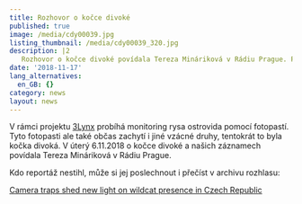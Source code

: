 ```yaml
---
title: Rozhovor o kočce divoké
published: true
image: /media/cdy00039.jpg
listing_thumbnail: /media/cdy00039_320.jpg
description: |2
   Rozhovor o kočce divoké povídala Tereza Mináriková v Rádiu Prague. Poslechnout si ji můžete v archivu rozhlasu.
date: '2018-11-17'
lang_alternatives:
  en_GB: {}
category: news
layout: news
---
```

V rámci projektu [3Lynx](http://www.interreg-central.eu/Content.Node/3Lynx.html) probíhá monitoring rysa ostrovida pomocí fotopastí. Tyto fotopasti ale také občas zachytí i jiné vzácné druhy, tentokrát to byla kočka divoká. V úterý 6.11.2018 o kočce divoké a našich záznamech povídala Tereza Mináriková v Rádiu Prague.

Kdo reportáž nestihl, může si jej poslechnout i přečíst v archivu rozhlasu:

[Camera traps shed new light on wildcat presence in Czech Republic ](https://www.radio.cz/en/section/in-focus/camera-traps-shed-new-light-on-wildcat-presence-in-czech-republic)
